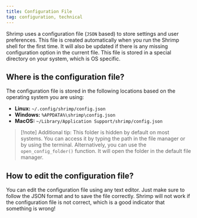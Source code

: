 ```yaml
---
title: Configuration File
tag: configuration, technical
---
```


Shrimp uses a configuration file (`JSON` based) to store settings and user preferences. This file is created automatically when you run the Shrimp shell for the first time. It will also be updated if there is any missing configuration option in the current file. This file is stored in a special directory on your system, which is OS specific.

## Where is the configuration file?

The configuration file is stored in the following locations based on the operating system you are using:

- **Linux:** `~/.config/shrimp/config.json` 
- **Windows:** `%APPDATA%\shrimp\config.json`
- **MacOS:** `~/Library/Application Support/shrimp/config.json`

> [!note] Additional tip:
> This folder is hidden by default on most systems. You can access it by typing the path in the file manager or by using the terminal. Alternatively, you can use the `open_config_folder()` function. It will open the folder in the default file manager.

## How to edit the configuration file?

You can edit the configuration file using any text editor. Just make sure to follow the JSON format and to save the file correctly. Shrimp will not work if the configuration file is not correct, which is a good indicator that something is wrong!